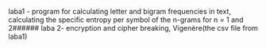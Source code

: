 laba1 - program for calculating letter and bigram frequencies in text, calculating the specific entropy per symbol of the n-grams for n = 1 and 2######
laba 2- encryption and cipher breaking, Vigenère(the csv file from laba1)
